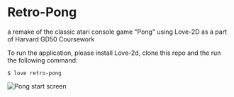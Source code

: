 # Retro-Pong
a remake of the classic atari console game "Pong" using Love-2D as a part of Harvard GD50 Coursework

To run the application, please install Love-2d, clone this repo and the run the following command:

```
$ love retro-pong
```
![Pong start screen](https://i.imgur.com/7Iw85Aa.png)
